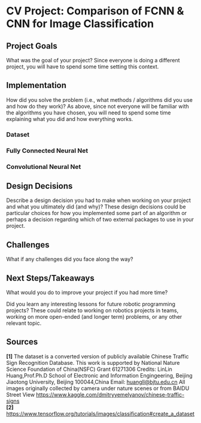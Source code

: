 # CV Project: Comparison of FCNN & CNN for Image Classification

## Project Goals

What was the goal of your project? Since everyone is doing a different project, you will have to spend some time setting this context.

## Implementation 
How did you solve the problem (i.e., what methods / algorithms did you use and how do they work)? As above, since not everyone will be familiar with the algorithms you have chosen, you will need to spend some time explaining what you did and how everything works.

### Dataset

### Fully Connected Neural Net

### Convolutional Neural Net

## Design Decisions
Describe a design decision you had to make when working on your project and what you ultimately did (and why)? These design decisions could be particular choices for how you implemented some part of an algorithm or perhaps a decision regarding which of two external packages to use in your project.

## Challenges
What if any challenges did you face along the way?

## Next Steps/Takeaways
What would you do to improve your project if you had more time?

Did you learn any interesting lessons for future robotic programming projects? These could relate to working on robotics projects in teams, working on more open-ended (and longer term) problems, or any other relevant topic.

## Sources
**[1]** The dataset is a converted version of publicly available Chinese Traffic Sign Recognition Database.
This work is supported by National Nature Science Foundation of China(NSFC) Grant 61271306
Credits:
LinLin Huang,Prof.Ph.D
School of Electronic and Information Engingeering,
Beijing Jiaotong University,
Beijing 100044,China
Email: huangll@bjtu.edu.cn
All images originally collected by camera under nature scenes or from BAIDU Street View
https://www.kaggle.com/dmitryyemelyanov/chinese-traffic-signs  
**[2]** https://www.tensorflow.org/tutorials/images/classification#create_a_dataset
